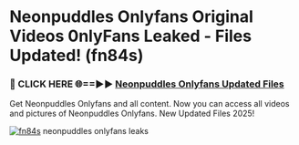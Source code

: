 # Neonpuddles Onlyfans Original Videos 0nlyFans Leaked - Files Updated! (fn84s)

<h3>🔴 CLICK HERE 🌐==►► <a href="https://tinyurl.com/ms9xzufz" rel="nofollow">Neonpuddles Onlyfans Updated Files</a></h3>

Get Neonpuddles Onlyfans and all content. Now you can access all videos and pictures of Neonpuddles Onlyfans. New Updated Files 2025!

[![fn84s](https://i.imgur.com/PQ7UWWw.gif)](https://tinyurl.com/ms9xzufz)
neonpuddles onlyfans leaks